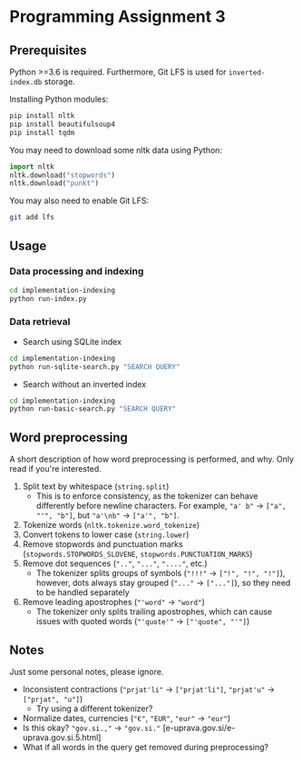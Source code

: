 # Programming Assignment 3

## Prerequisites

Python >=3.6 is required. Furthermore, Git LFS is used for `inverted-index.db` storage.

Installing Python modules:
```bash
pip install nltk
pip install beautifulsoup4
pip install tqdm
```

You may need to download some nltk data using Python:
```python
import nltk
nltk.download("stopwords")
nltk.download("punkt")
```

You may also need to enable Git LFS:
```bash
git add lfs
```


## Usage

### Data processing and indexing

```bash
cd implementation-indexing
python run-index.py
```

### Data retrieval

* Search using SQLite index

```bash
cd implementation-indexing
python run-sqlite-search.py "SEARCH QUERY"
```

* Search without an inverted index

```bash
cd implementation-indexing
python run-basic-search.py "SEARCH QUERY"
```


## Word preprocessing

A short description of how word preprocessing is performed, and why. Only read if you're interested.

1. Split text by whitespace (`string.split`)
	* This is to enforce consistency, as the tokenizer can behave differently before newline characters. For example, `"a' b"` -> `["a", "'", "b"]`, but `"a'\nb"` -> `["a'", "b"]`.
2. Tokenize words (`nltk.tokenize.word_tokenize`)
3. Convert tokens to lower case (`string.lower`)
4. Remove stopwords and punctuation marks (`stopwords.STOPWORDS_SLOVENE`, `stopwords.PUNCTUATION_MARKS`)
5. Remove dot sequences (`".."`, `"..."`, `"...."`, etc.)
	* The tokenizer splits groups of symbols (`"!!!"` -> `["!", "!", "!"]`), however, dots always stay grouped (`"..."` -> `["..."]`), so they need to be handled separately
6. Remove leading apostrophes (`"'word"` -> `"word"`)
	* The tokenizer only splits trailing apostrophes, which can cause issues with quoted words (`"'quote'"` -> `["'quote", "'"]`)


## Notes

Just some personal notes, please ignore.

* Inconsistent contractions (`"prjat'li"` -> `["prjat'li"]`, `"prjat'u"` -> `["prjat", "u"]`)
	* Try using a different tokenizer?
* Normalize dates, currencies (`"€"`, `"EUR"`, `"eur"` -> `"eur"`)
* Is this okay? `"gov.si.,"` -> `"gov.si."` [e-uprava.gov.si/e-uprava.gov.si.5.html]
* What if all words in the query get removed during preprocessing?

